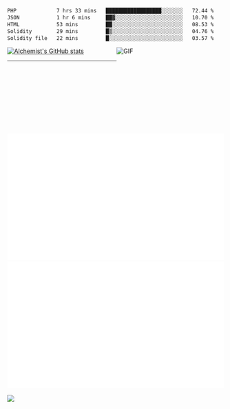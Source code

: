 <!--START_SECTION:waka-->

```text
PHP             7 hrs 33 mins   ██████████████████░░░░░░░   72.44 %
JSON            1 hr 6 mins     ██▓░░░░░░░░░░░░░░░░░░░░░░   10.70 %
HTML            53 mins         ██░░░░░░░░░░░░░░░░░░░░░░░   08.53 %
Solidity        29 mins         █▒░░░░░░░░░░░░░░░░░░░░░░░   04.76 %
Solidity file   22 mins         █░░░░░░░░░░░░░░░░░░░░░░░░   03.57 %
```

<!--END_SECTION:waka-->

[![Alchemist's GitHub stats](https://github-readme-stats.vercel.app/api?username=DrMaxis&show_icons=true&theme=outrun&count_private=true)](#)
<img align="right" alt="GIF" src="https://user-images.githubusercontent.com/5355808/139111924-210cc6fa-9fb1-4dac-929d-6324a5836a92.gif" width="250" height="200" />
<hr />

![](https://raw.githubusercontent.com/DrMaxis/github-stats-transparent/output/generated/overview.svg)
![](https://raw.githubusercontent.com/DrMaxis/github-stats-transparent/output/generated/languages.svg)

 
<a href="https://count.getloli.com/"><img src="https://count.getloli.com/get/@:maxis-the-alchemist?theme=rule34"></a>
<!-- https://count.getloli.com/get/@alchemist?theme=rule34 -->
<br>
